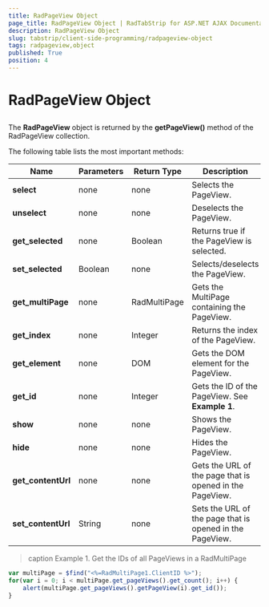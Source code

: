 ```yaml
---
title: RadPageView Object
page_title: RadPageView Object | RadTabStrip for ASP.NET AJAX Documentation
description: RadPageView Object
slug: tabstrip/client-side-programming/radpageview-object
tags: radpageview,object
published: True
position: 4
---
```


# RadPageView Object

## 

The **RadPageView** object is returned by the **getPageView()** method of the RadPageView collection.

The following table lists the most important methods:

| Name | Parameters | Return Type | Description |
| ------ | ------ | ------ | ------ |
| **select** |none|none|Selects the PageView.|
| **unselect** |none|none|Deselects the PageView.|
| **get_selected** |none|Boolean|Returns true if the PageView is selected.|
| **set_selected** |Boolean|none|Selects/deselects the PageView.|
| **get_multiPage** |none|RadMultiPage|Gets the MultiPage containing the PageView.|
| **get_index** |none|Integer|Returns the index of the PageView.|
| **get_element** |none|DOM|Gets the DOM element for the PageView.|
| **get_id** |none|Integer|Gets the ID of the PageView. See **Example 1**.|
| **show** |none|none|Shows the PageView.|
| **hide** |none|none|Hides the PageView.|
| **get_contentUrl** |none|none|Gets the URL of the page that is opened in the PageView.|
| **set_contentUrl** |String|none|Sets the URL of the page that is opened in the PageView.|


>caption Example 1. Get the IDs of all PageViews in a RadMultiPage

````JavaScript
var multiPage = $find("<%=RadMultiPage1.ClientID %>");
for(var i = 0; i < multiPage.get_pageViews().get_count(); i++) {
	alert(multiPage.get_pageViews().getPageView(i).get_id());
}   	
````

